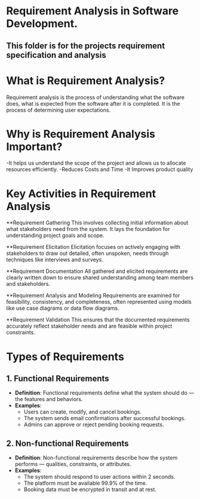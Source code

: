 # Requirement Analysis in Software Development.
## This folder is for the projects requirement specification and analysis

# What is Requirement Analysis?

 Requirement analysis is the process of understanding what the software does, what is expected from the software after it is completed.
 It is the process of determining user expectations.
 # Why is Requirement Analysis Important?
 -It helps us understand the scope of the project and allows us to allocate resources efficiently.
 -Reduces Costs and Time
 -It Improves product quality
 # Key Activities in Requirement Analysis
**Requirement Gathering
This involves collecting initial information about what stakeholders need from the system. It lays the foundation for understanding project goals and scope.

**Requirement Elicitation
Elicitation focuses on actively engaging with stakeholders to draw out detailed, often unspoken, needs through techniques like interviews and surveys.

**Requirement Documentation
All gathered and elicited requirements are clearly written down to ensure shared understanding among team members and stakeholders.

**Requirement Analysis and Modeling
Requirements are examined for feasibility, consistency, and completeness, often represented using models like use case diagrams or data flow diagrams.

**Requirement Validation
This ensures that the documented requirements accurately reflect stakeholder needs and are feasible within project constraints.

# Types of Requirements

## 1. Functional Requirements
- **Definition**: Functional requirements define what the system should do — the features and behaviors.
- **Examples**:
  - Users can create, modify, and cancel bookings.
  - The system sends email confirmations after successful bookings.
  - Admins can approve or reject pending booking requests.
## 2. Non-functional Requirements
- **Definition**: Non-functional requirements describe how the system performs — qualities, constraints, or attributes.
- **Examples**:
  - The system should respond to user actions within 2 seconds.
  - The platform must be available 99.9% of the time.
  - Booking data must be encrypted in transit and at rest.